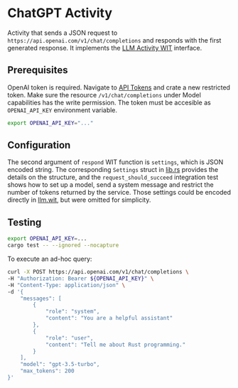# ChatGPT Activity

Activity that sends a JSON request to `https://api.openai.com/v1/chat/completions`
and responds with the first generated response.
It implements the [LLM Activity WIT](../interface/llm.wit) interface.

## Prerequisites
OpenAI token is required. Navigate to [API Tokens](https://platform.openai.com/api-keys) and
crate a new restricted token. Make sure the resource `/v1/chat/completions` under Model capabilities
has the write permission.
The token must be accesible as `OPENAI_API_KEY` environment variable.
```sh
export OPENAI_API_KEY="..."
```

## Configuration
The second argument of `respond` WIT function is `settings`, which is JSON encoded string.
The corresponding `Settings` struct in [lib.rs](src/lib.rs) provides the details on the structure,
and the `request_should_succeed` integration test shows how to set up a model,
send a system message and restrict the number of tokens returned by the service.
Those settings could be encoded directly in [llm.wit](../interface/llm.wit),
but were omitted for simplicity.

## Testing

```sh
export OPENAI_API_KEY=...
cargo test -- --ignored --nocapture
```

To execute an ad-hoc query:
```sh
curl -X POST https://api.openai.com/v1/chat/completions \
-H "Authorization: Bearer ${OPENAI_API_KEY}" \
-H "Content-Type: application/json" \
-d '{
    "messages": [
        {
            "role": "system",
            "content": "You are a helpful assistant"
        },
        {
            "role": "user",
            "content": "Tell me about Rust programming."
        }
    ],
    "model": "gpt-3.5-turbo",
    "max_tokens": 200
}'

```
